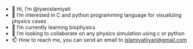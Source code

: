 - 👋 Hi, I’m @iyanislamiyati
- 👀 I’m interested in C and python programming language for visualizing physics cases
- 🌱 I’m currently learning biophysics
- 💞️ I’m looking to collaborate on any physics simulation using c or python
- 📫 How to reach me, you can send an email to islamiyatiiyan@gmail.com

<!---
iyanislamiyati/iyanislamiyati is a ✨ special ✨ repository because its `README.md` (this file) appears on your GitHub profile.
You can click the Preview link to take a look at your changes.
--->
